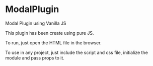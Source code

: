 # ModalPlugin
Modal Plugin using Vanilla JS

This plugin has been create using pure JS. 

To run, just open the HTML file in the browser.

To use in any project, just include the script and css file, initialize the module and pass props to it.
 
 
